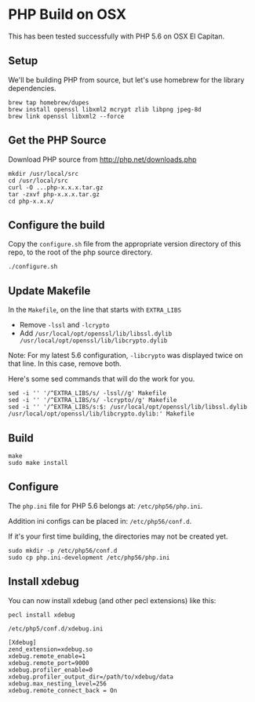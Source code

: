 # PHP Build on OSX

This has been tested successfully with PHP 5.6 on OSX El Capitan.

## Setup

We'll be building PHP from source, but let's use homebrew for the library dependencies.
```
brew tap homebrew/dupes
brew install openssl libxml2 mcrypt zlib libpng jpeg-8d
brew link openssl libxml2 --force
````

## Get the PHP Source

Download PHP source from http://php.net/downloads.php
```
mkdir /usr/local/src
cd /usr/local/src
curl -O ...php-x.x.x.tar.gz
tar -zxvf php-x.x.x.tar.gz
cd php-x.x.x/
```

## Configure the build
Copy the `configure.sh` file from the appropriate version directory of this repo, to the root of the php source directory.
```
./configure.sh
```

## Update Makefile
In the `Makefile`, on the line that starts with `EXTRA_LIBS`

- Remove `-lssl` and `-lcrypto`
- Add `/usr/local/opt/openssl/lib/libssl.dylib /usr/local/opt/openssl/lib/libcrypto.dylib`

Note: For my latest 5.6 configuration, `-libcrypto` was displayed twice on that line. In this case, remove both.

Here's some sed commands that will do the work for you.
```
sed -i '' '/^EXTRA_LIBS/s/ -lssl//g' Makefile
sed -i '' '/^EXTRA_LIBS/s/ -lcrypto//g' Makefile
sed -i '' '/^EXTRA_LIBS/s:$: /usr/local/opt/openssl/lib/libssl.dylib /usr/local/opt/openssl/lib/libcrypto.dylib:' Makefile
```

## Build
```
make
sudo make install
```

## Configure
The `php.ini` file for PHP 5.6 belongs at: `/etc/php56/php.ini`.

Addition ini configs can be placed in: `/etc/php56/conf.d`.

If it's your first time building, the directories may not be created yet.

```
sudo mkdir -p /etc/php56/conf.d
sudo cp php.ini-development /etc/php56/php.ini
```


## Install xdebug

You can now install xdebug (and other pecl extensions) like this:

```
pecl install xdebug
```

`/etc/php5/conf.d/xdebug.ini`
```
[Xdebug]
zend_extension=xdebug.so
xdebug.remote_enable=1
xdebug.remote_port=9000
xdebug.profiler_enable=0
xdebug.profiler_output_dir=/path/to/xdebug/data
xdebug.max_nesting_level=256
xdebug.remote_connect_back = On
```
